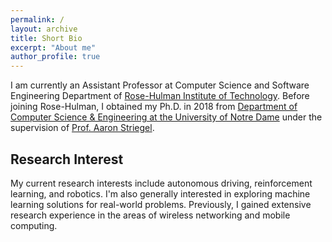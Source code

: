 ```yaml
---
permalink: /
layout: archive
title: Short Bio
excerpt: "About me"
author_profile: true
---
```


I am currently an Assistant Professor at Computer Science and Software Engineering Department of [Rose-Hulman Institute of Technology](https://www.rose-hulman.edu). Before joining Rose-Hulman, I obtained my Ph.D. in 2018 from [Department of Computer Science & Engineering at the University of Notre Dame](http://cse.nd.edu/) under the supervision of [Prof. Aaron Striegel](http://sites.nd.edu/aaron-striegel/).


Research Interest
------
My current research interests include autonomous driving, reinforcement learning, and robotics. I'm also generally interested in exploring machine learning solutions for real-world problems. Previously, I gained extensive research experience in the areas of wireless networking and mobile computing.
